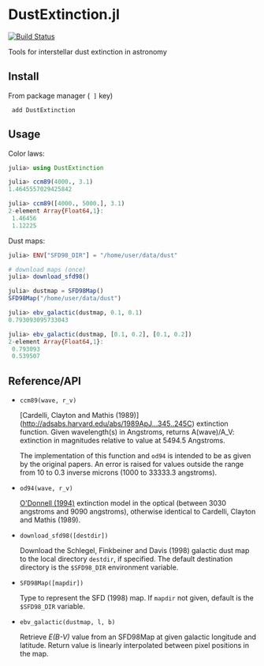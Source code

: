 # DustExtinction.jl

[![Build Status](https://img.shields.io/travis/JuliaAstro/DustExtinction.jl.svg?style=flat-square)](https://travis-ci.org/JuliaAstro/DustExtinction.jl)


Tools for interstellar dust extinction in astronomy

## Install

From package manager (``` ]``` key)

``` add DustExtinction```

Usage
-----

Color laws:

```julia
julia> using DustExtinction

julia> ccm89(4000., 3.1)
1.4645557029425842

julia> ccm89([4000., 5000.], 3.1)
2-element Array{Float64,1}:
 1.46456
 1.12225
```

Dust maps:

```julia
julia> ENV["SFD98_DIR"] = "/home/user/data/dust"

# download maps (once)
julia> download_sfd98()

julia> dustmap = SFD98Map()
SFD98Map("/home/user/data/dust")

julia> ebv_galactic(dustmap, 0.1, 0.1)
0.793093095733043

julia> ebv_galactic(dustmap, [0.1, 0.2], [0.1, 0.2])
2-element Array{Float64,1}:
 0.793093
 0.539507
```


Reference/API
-------------

* `ccm89(wave, r_v)`

  [Cardelli, Clayton and Mathis (1989)]
  (http://adsabs.harvard.edu/abs/1989ApJ...345..245C)
  extinction function. Given wavelength(s) in Angstroms, returns
  A(wave)/A_V: extinction in magnitudes relative to value at 5494.5
  Angstroms.

  The implementation of this function and `od94` is intended to be as
  given by the original papers. An error is raised for values outside
  the range from 10 to 0.3 inverse microns (1000 to 33333.3
  angstroms).

* `od94(wave, r_v)`

  [O'Donnell (1994)](http://adsabs.harvard.edu/abs/1994ApJ...422..158O)
  extinction model in the optical (between 3030 angstroms and 9090
  angstroms), otherwise identical to Cardelli, Clayton and Mathis (1989).

* `download_sfd98([destdir])`

  Download the Schlegel, Finkbeiner and Davis (1998) galactic dust map to
  the local directory `destdir`, if specified. The default destination
  directory is the `$SFD98_DIR` environment variable.

* `SFD98Map([mapdir])`

  Type to represent the SFD (1998) map. If `mapdir` not given, default is
  the `$SFD98_DIR` variable.

* `ebv_galactic(dustmap, l, b)`

  Retrieve *E(B-V)* value from an SFD98Map at given galactic longitude and
  latitude. Return value is linearly interpolated between pixel positions in
  the map.
